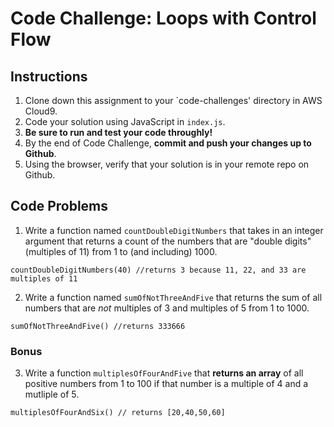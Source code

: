 # Code Challenge: Loops with Control Flow

## Instructions

1. Clone down this assignment to your `code-challenges' directory in AWS Cloud9.  
2. Code your solution using JavaScript in `index.js`. 
3. **Be sure to run and test your code throughly!**
4. By the end of Code Challenge, **commit and push your changes up to Github**.
5. Using the browser, verify that your solution is in your remote repo on Github.

## Code Problems

1. Write a function named `countDoubleDigitNumbers` that takes in an integer argument that returns a count of the numbers that are "double digits"(multiples of 11) from  1 to (and including) 1000. 
```
countDoubleDigitNumbers(40) //returns 3 because 11, 22, and 33 are multiples of 11 
```

2. Write a function named `sumOfNotThreeAndFive` that returns the sum of all numbers that are *not* multiples of 3 and multiples of 5 from 1 to 1000.
```
sumOfNotThreeAndFive() //returns 333666
```


### Bonus 
3. Write a function `multiplesOfFourAndFive` that **returns an array** of all positive numbers from 1 to 100 if that number is a multiple of 4 and a mutliple of 5. 
```
multiplesOfFourAndSix() // returns [20,40,50,60]
```
